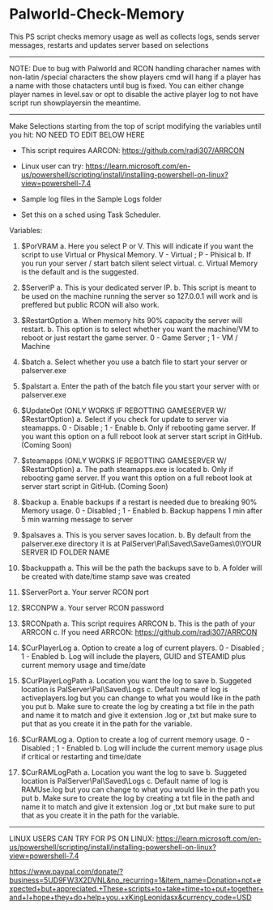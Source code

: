 # Palworld-Check-Memory
This PS script checks memory usage as well as collects logs, sends server messages, restarts and updates server based on selections

******************************
NOTE: Due to bug with Palworld and RCON handling characher names with non-latin /special characters the show players cmd will hang if a player has a name with those chatacters until bug is fixed. You can either change player names in level.sav or opt to disable the active player log to not have script run showplayersin the meantime.
******************************


Make Selections starting from the top of script modifying the variables until you hit: NO NEED TO EDIT BELOW HERE

* This script requires AARCON: https://github.com/radj307/ARRCON

* Linux user can try: https://learn.microsoft.com/en-us/powershell/scripting/install/installing-powershell-on-linux?view=powershell-7.4

* Sample log files in the Sample Logs folder

* Set this on a sched using Task Scheduler.

Variables:

1. $PorVRAM 
   a. Here you select P or V. This will indicate if you want the script to use Virtual or Physical Memory. V - Virtual ; P - Phisical
   b. If you run your server / start batch silent select virtual.
   c. Virtual Memory is the default and is the suggested.

2. $ServerIP
   a. This is your dedicated server IP.
   b. This script is meant to be used on the machine running the server so 127.0.0.1 will work and is preffered but public RCON will also work.

3. $RestartOption
   a. When memory hits 90% capacity the server will restart.
   b. This option is to select whether you want the machine/VM to reboot or just restart the game server. 0 - Game Server ; 1 - VM / Machine

4. $batch
   a. Select whether you use a batch file to start your server or palserver.exe

6. $palstart
   a. Enter the path of the batch file you start your server with or palserver.exe

7. $UpdateOpt     (ONLY WORKS IF REBOTTING GAMESERVER W/ $RestartOption)
   a. Select if you check for update to server via steamapps. 0 - Disable ; 1 - Enable
   b. Only if rebooting game server. If you want this option on a full reboot look at server start script in GitHub. (Coming Soon)

9. $steamapps     (ONLY WORKS IF REBOTTING GAMESERVER W/ $RestartOption)
   a. The path steamapps.exe is located
   b. Only if rebooting game server. If you want this option on a full reboot look at server start script in GitHub. (Coming Soon)

10. $backup
    a. Enable backups if a restart is needed due to breaking 90% Memory usage. 0 - Disabled ; 1 - Enabled
    b. Backup happens 1 min after 5 min warning message to server

11. $palsaves
    a. This is you server saves location.
    b. By default from the palserver.exe directory it is at PalServer\Pal\Saved\SaveGames\0\YOUR SERVER ID FOLDER NAME

12. $backuppath
    a. This will be the path the backups save to
    b. A folder will be created with date/time stamp save was created

13. $ServerPort
    a. Your server RCON port

14. $RCONPW
    a. Your server RCON password

15. $RCONpath
    a. This script requires ARRCON
    b. This is the path of your ARRCON
    c. If you need ARRCON: https://github.com/radj307/ARRCON

16. $CurPlayerLog
    a. Option to create a log of current players. 0 - Disabled ; 1 - Enabled
    b. Log will include the players, GUID and STEAMID plus current memory usage and time/date

17. $CurPlayerLogPath
    a. Location you want the log to save
    b. Suggeted location is PalServer\Pal\Saved\Logs
    c. Default name of log is activeplayers.log but you can change to what you would like in the path you put
    b. Make sure to create the log by creating a txt file in the path and name it to match and give it extension .log or ,txt but make sure to put that as you create it in the path for the variable.

18. $CurRAMLog
    a. Option to create a log of current memory usage. 0 - Disabled ; 1 - Enabled
    b. Log will include the current memory usage plus if critical or restarting and time/date
    
19. $CurRAMLogPath
    a. Location you want the log to save
    b. Suggeted location is PalServer\Pal\Saved\Logs
    c. Default name of log is RAMUse.log but you can change to what you would like in the path you put
    b. Make sure to create the log by creating a txt file in the path and name it to match and give it extension .log or ,txt but make sure to put that as you create it in the path for the variable.


*************************************************************************************************************************************************************
LINUX USERS CAN TRY FOR PS ON LINUX: https://learn.microsoft.com/en-us/powershell/scripting/install/installing-powershell-on-linux?view=powershell-7.4


https://www.paypal.com/donate/?business=5UD9FW3X2DVNL&no_recurring=1&item_name=Donation+not+expected+but+appreciated.+These+scripts+to+take+time+to+put+together+and+I+hope+they+do+help+you.+xKingLeonidasx&currency_code=USD
